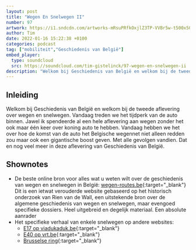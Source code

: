 ```yaml
---
layout: post
title: "Wegen En Snelwegen II"
number: 97
artwork: https://i1.sndcdn.com/artworks-mRsuPRfkOxjlZ3TP-VVBr5w-t500x500.jpg
author: Tim
date: 2022-01-16 15:22:38 +0100
categories: podcast
tag: ["mobiliteit","Geschiedenis van België"]
embed_player:
  type: soundcloud
  src: https://soundcloud.com/tim-gistelinck/97-wegen-en-snelwegen-ii
description: "Welkom bij Geschiedenis van België en welkom bij de tweede aflevering over wegen en snelwegen."
---
```

## Inleiding
Welkom bij Geschiedenis van België en welkom bij de tweede aflevering over wegen en snelwegen. Vandaag treden we het tijdperk van de auto binnen. Jawel ik spendeerde al een hele aflevering aan wegen zonder het ook maar één keer over koning auto te hebben. Vandaag hebben we het over hoe de komst van de auto het Belgische wegennet niet alleen redden zou maar ook een gigantische boost geven. Met alle gevolgen vandien. Dat en nog veel meer in deze aflevering van Geschiedenis van België.

## Shownotes
- De beste online bron voor alles wat u weten wilt over de geschiedenis van wegen en snelwegen in België: [wegen-routes.be](http://wegen-routes.be/homen.html){:target="_blank"} Dit is een ietwat verouderde website gebaseerd op het historisch onderzoek van Rien van de Wall, een uitstekende bron over de algemene geschiedenis van wegen en snelwegen, maar evengoed specifieke dossiers. Heel uitgebreid en degelijk materiaal. Een absolute aanrader
- Het specifieke verhaal van enkele snelwegen op andere websites:
  - [E17 op viadukaduk.be](https://viadukaduk.be/geschiedenis/){:target="_blank"}
  - [E40 op vrt.be](https://www.vrt.be/vrtnws/nl/2020/12/12/het-land-met-de-meeste-kilometers-autosnelweg-en-het-begon-alle/){:target="_blank"}
  - [Brusselse ring](https://issuu.com/rienvandewall/docs/masterproef_rvandewall_bundel_publ){:target="_blank"}